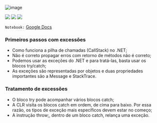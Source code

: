 ![image](https://user-images.githubusercontent.com/98191980/191503440-96eb335b-0cf7-4495-9dc7-bcb8c9c95cb4.png)

<img src="https://img.shields.io/static/v1?label=by&message=Alura&color=blue&style=for-the-badge"> <img src="https://img.shields.io/static/v1?label=Tech&message=.NET 6.0&color=00cccc&style=for-the-badge&logo=.NET"> <img src="https://img.shields.io/static/v1?label=Tech&message=C%23&color=00cccc&style=for-the-badge&logo=csharp">

`Notebook:` [Google Docs](https://docs.google.com/document/d/18S0hiWvui3Cx18kKtef1YT7-LQxYUxotC6bJtQUel-4/edit?usp=sharing)

### Primeiros passos com excessões

- Como funciona a pilha de chamadas (CallStack) no .NET;
- Não é correto propagar erros com retorno de métodos não é correto;
- Podemos usar as exceções do .NET e para tratá-las, basta usar os blocos try/catch;
- As exceções são representadas por objetos e duas propriedades importantes são a Message e StackTrace.

### Tratamento de excessões

- O bloco try pode acompanhar vários blocos catch;
- A CLR visita os blocos catch em ordem, de cima para baixo. Por essa razão, os tipos de exceção mais específicos devem estar no começo;
- A instrução throw;, dentro de um bloco catch, relança uma exceção.
